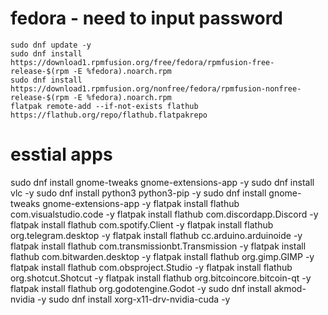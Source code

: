# fedora - need to input password
```
sudo dnf update -y
sudo dnf install https://download1.rpmfusion.org/free/fedora/rpmfusion-free-release-$(rpm -E %fedora).noarch.rpm
sudo dnf install https://download1.rpmfusion.org/nonfree/fedora/rpmfusion-nonfree-release-$(rpm -E %fedora).noarch.rpm
flatpak remote-add --if-not-exists flathub https://flathub.org/repo/flathub.flatpakrepo
```

# esstial apps
sudo dnf install gnome-tweaks gnome-extensions-app -y
sudo dnf install vlc -y
sudo dnf install python3 python3-pip -y
sudo dnf install gnome-tweaks gnome-extensions-app -y
flatpak install flathub com.visualstudio.code -y
flatpak install flathub com.discordapp.Discord -y
flatpak install flathub com.spotify.Client -y
flatpak install flathub org.telegram.desktop -y
flatpak install flathub cc.arduino.arduinoide -y
flatpak install flathub com.transmissionbt.Transmission -y
flatpak install flathub com.bitwarden.desktop -y
flatpak install flathub org.gimp.GIMP -y
flatpak install flathub com.obsproject.Studio -y
flatpak install flathub org.shotcut.Shotcut -y
flatpak install flathub org.bitcoincore.bitcoin-qt -y
flatpak install flathub org.godotengine.Godot -y
sudo dnf install akmod-nvidia -y
sudo dnf install xorg-x11-drv-nvidia-cuda -y
```
